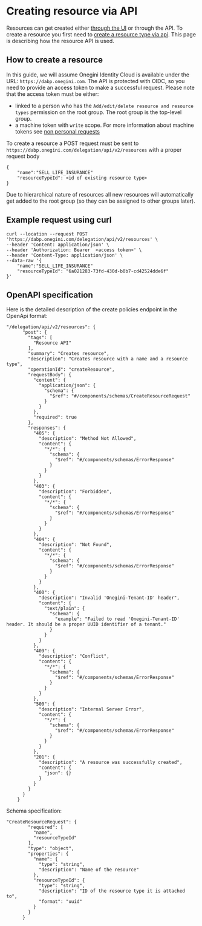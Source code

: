 # Creating resource via API
Resources can get created either [through the UI](../functional/manage-resource-via-ui.md) or through the API.
To create a resource you first need to [create a resource type via api](./create-resource-type-via-api.md).
This page is describing how the resource API is used.

## How to create a resource
In this guide, we will assume Onegini Identity Cloud is available under the URL: `https://dabp.onegini.com`.
The API is protected with OIDC, so you need to provide an access token to make a successful request.
Please note that the access token must be either:
- linked to a person who has the `Add/edit/delete resource and resource types` permission on the root group. The root group is the top-level group.
- a machine token with `write` scope. For more information about machine tokens see [non personal requests](non-personal-requests.md)

To create a resource a POST request must be sent to `https://dabp.onegini.com/delegation/api/v2/resources` with a proper request body
```
{
    "name":"SELL_LIFE_INSURANCE"
    "resourceTypeId": <id of existing resource type>
}
```

Due to hierarchical nature of resources all new resources will automatically get added to the root group (so they can be assigned to other groups later). 

## Example request using curl

```
curl --location --request POST 'https://dabp.onegini.com/delegation/api/v2/resources' \
--header 'Content: application/json' \
--header 'Authorization: Bearer  <access token>' \
--header 'Content-Type: application/json' \
--data-raw '{
    "name":"SELL_LIFE_INSURANCE"
    "resourceTypeId": "6a021283-73fd-430d-b0b7-cd42524dde6f"
}'
```


## OpenAPI specification
Here is the detailed description of the create policies endpoint in the OpenApi format:
``` 
"/delegation/api/v2/resources": {
      "post": {
        "tags": [
          "Resource API"
        ],
        "summary": "Creates resource",
        "description": "Creates resource with a name and a resource type",
        "operationId": "createResource",
        "requestBody": {
          "content": {
            "application/json": {
              "schema": {
                "$ref": "#/components/schemas/CreateResourceRequest"
              }
            }
          },
          "required": true
        },
        "responses": {
          "405": {
            "description": "Method Not Allowed",
            "content": {
              "*/*": {
                "schema": {
                  "$ref": "#/components/schemas/ErrorResponse"
                }
              }
            }
          },
          "403": {
            "description": "Forbidden",
            "content": {
              "*/*": {
                "schema": {
                  "$ref": "#/components/schemas/ErrorResponse"
                }
              }
            }
          },
          "404": {
            "description": "Not Found",
            "content": {
              "*/*": {
                "schema": {
                  "$ref": "#/components/schemas/ErrorResponse"
                }
              }
            }
          },
          "400": {
            "description": "Invalid 'Onegini-Tenant-ID' header",
            "content": {
              "text/plain": {
                "schema": {
                  "example": "Failed to read 'Onegini-Tenant-ID' header. It should be a proper UUID identifier of a tenant."
                }
              }
            }
          },
          "409": {
            "description": "Conflict",
            "content": {
              "*/*": {
                "schema": {
                  "$ref": "#/components/schemas/ErrorResponse"
                }
              }
            }
          },
          "500": {
            "description": "Internal Server Error",
            "content": {
              "*/*": {
                "schema": {
                  "$ref": "#/components/schemas/ErrorResponse"
                }
              }
            }
          },
          "201": {
            "description": "A resource was successfully created",
            "content": {
              "json": {}
            }
          }
        }
      }
    }
```
Schema specification:
```
"CreateResourceRequest": {
        "required": [
          "name",
          "resourceTypeId"
        ],
        "type": "object",
        "properties": {
          "name": {
            "type": "string",
            "description": "Name of the resource"
          },
          "resourceTypeId": {
            "type": "string",
            "description": "ID of the resource type it is attached to",
            "format": "uuid"
          }
        }
      }
```
